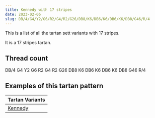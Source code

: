 ```yaml
---
title: Kennedy with 17 stripes
date: 2023-02-05
slug: DB/4/G4/Y2/G6/R2/G4/R2/G26/DB8/K6/DB6/K6/DB6/K6/DB8/G46/R/4
---
```

This is a list of all the tartan sett variants with 17 stripes.

It is a 17 stripes tartan.


## Thread count
DB/4 G4 Y2 G6 R2 G4 R2 G26 DB8 K6 DB6 K6 DB6 K6 DB8 G46 R/4

## Examples of this tartan pattern

| Tartan Variants |
|---------------|
| [Kennedy](/variants/db/4/g4/y2/g6/r2/g4/r2/g26/db8/k6/db6/k6/db6/k6/db8/g46/r/4-db00004c-g004c00-k000000-nd0d0d0-rc80000-yffc800)||
